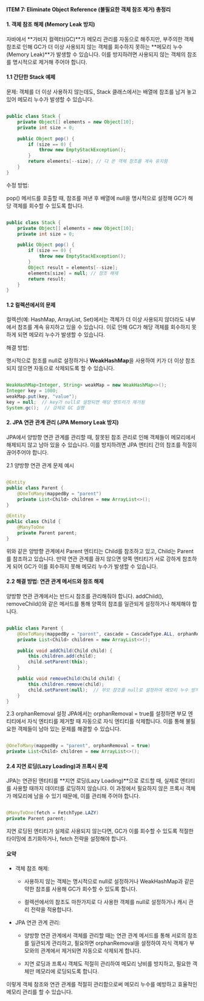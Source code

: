 #### ITEM 7: Eliminate Object Reference (불필요한 객체 참조 제거) 총정리

#### 1. 객체 참조 해제 (Memory Leak 방지)

자바에서 **가비지 컬렉터(GC)**가 메모리 관리를 자동으로 해주지만, 부주의한 객체 참조로 인해 GC가 더 이상 사용되지 않는 객체를 회수하지 못하는 **메모리 누수(Memory Leak)**가 발생할 수 있습니다. 이를 방지하려면 사용되지 않는 객체의 참조를 명시적으로 제거해 주어야 합니다.

#### 1.1 간단한 Stack 예제

문제: 객체를 더 이상 사용하지 않는데도, Stack 클래스에서는 배열에 참조를 남겨 놓고 있어 메모리 누수가 발생할 수 있습니다.

```java

public class Stack {
    private Object[] elements = new Object[10];
    private int size = 0;

    public Object pop() {
        if (size == 0) {
            throw new EmptyStackException();
        }
        return elements[--size]; // 다 쓴 객체 참조를 계속 유지함
    }
}

```

수정 방법:

pop() 메서드를 호출할 때, 참조를 꺼낸 후 배열에 null을 명시적으로 설정해 GC가 해당 객체를 회수할 수 있도록 합니다.

```java

public class Stack {
    private Object[] elements = new Object[10];
    private int size = 0;

    public Object pop() {
        if (size == 0) {
            throw new EmptyStackException();
        }
        Object result = elements[--size];
        elements[size] = null; // 참조 해제
        return result;
    }
}

```

#### 1.2 컬렉션에서의 문제

컬렉션(예: HashMap, ArrayList, Set)에서는 객체가 더 이상 사용되지 않더라도 내부에서 참조를 계속 유지하고 있을 수 있습니다. 이로 인해 GC가 해당 객체를 회수하지 못하게 되면 메모리 누수가 발생할 수 있습니다.

해결 방법:

명시적으로 참조를 null로 설정하거나
**WeakHashMap**을 사용하여 키가 더 이상 참조되지 않으면 자동으로 삭제되도록 할 수 있습니다.

```java

WeakHashMap<Integer, String> weakMap = new WeakHashMap<>();
Integer key = 1000;
weakMap.put(key, "value");
key = null;  // key가 null로 설정되면 해당 엔트리가 제거됨
System.gc();  // 강제로 GC 실행

```

#### 2. JPA 연관 관계 관리 (JPA Memory Leak 방지)

JPA에서 양방향 연관 관계를 관리할 때, 잘못된 참조 관리로 인해 객체들이 메모리에서 해제되지 않고 남아 있을 수 있습니다. 이를 방지하려면 JPA 엔티티 간의 참조를 적절히 끊어주어야 합니다.

2.1 양방향 연관 관계 문제 예시

```java

@Entity
public class Parent {
    @OneToMany(mappedBy = "parent")
    private List<Child> children = new ArrayList<>();
}

@Entity
public class Child {
    @ManyToOne
    private Parent parent;
}

```

위와 같은 양방향 관계에서 Parent 엔티티는 Child를 참조하고 있고, Child는 Parent를 참조하고 있습니다. 만약 연관 관계를 끊지 않으면 양쪽 엔티티가 서로 강하게 참조하게 되어 GC가 이를 회수하지 못해 메모리 누수가 발생할 수 있습니다.

#### 2.2 해결 방법: 연관 관계 메서드와 참조 해제

양방향 연관 관계에서는 반드시 참조를 관리해줘야 합니다. addChild(), removeChild()와 같은 메서드를 통해 양쪽의 참조를 일관되게 설정하거나 해제해야 합니다.

```java

public class Parent {
    @OneToMany(mappedBy = "parent", cascade = CascadeType.ALL, orphanRemoval = true)
    private List<Child> children = new ArrayList<>();

    public void addChild(Child child) {
        this.children.add(child);
        child.setParent(this);
    }

    public void removeChild(Child child) {
        this.children.remove(child);
        child.setParent(null);  // 부모 참조를 null로 설정하여 메모리 누수 방지
    }
}

```

2.3 orphanRemoval 설정
JPA에서는 orphanRemoval = true를 설정하면 부모 엔티티에서 자식 엔티티를 제거할 때 자동으로 자식 엔티티를 삭제합니다. 이를 통해 불필요한 객체들이 남아 있는 문제를 해결할 수 있습니다.

```java

@OneToMany(mappedBy = "parent", orphanRemoval = true)
private List<Child> children = new ArrayList<>();

```

#### 2.4 지연 로딩(Lazy Loading)과 프록시 문제

JPA는 연관된 엔티티를 **지연 로딩(Lazy Loading)**으로 로드할 때, 실제로 엔티티를 사용할 때까지 데이터를 로딩하지 않습니다. 이 과정에서 필요하지 않은 프록시 객체가 메모리에 남을 수 있기 때문에, 이를 관리해 주어야 합니다.

```java

@ManyToOne(fetch = FetchType.LAZY)
private Parent parent;

```

지연 로딩된 엔티티가 실제로 사용되지 않는다면, GC가 이를 회수할 수 있도록 적절한 타이밍에 초기화하거나, fetch 전략을 설정해야 합니다.

#### 요약

- 객체 참조 해제:

  - 사용하지 않는 객체는 명시적으로 null로 설정하거나 WeakHashMap과 같은 약한 참조를 사용해 GC가 회수할 수 있도록 합니다.

  - 컬렉션에서의 참조도 마찬가지로 다 사용한 객체를 null로 설정하거나 캐시 관리 전략을 적용합니다.

- JPA 연관 관계 관리:

  - 양방향 연관 관계에서 객체를 관리할 때는 연관 관계 메서드를 통해 서로의 참조를 일관되게 관리하고, 필요하면 orphanRemoval을 설정하여 자식 객체가 부모와의 관계에서 제거되면 자동으로 삭제되게 합니다.

  - 지연 로딩과 프록시 객체도 적절히 관리하여 메모리 낭비를 방지하고, 필요한 객체만 메모리에 로딩되도록 합니다.

이렇게 객체 참조와 연관 관계를 적절히 관리함으로써 메모리 누수를 예방하고 효율적인 메모리 관리를 할 수 있습니다.
